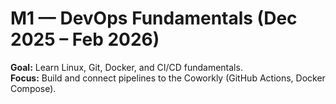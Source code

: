 # M1 — DevOps Fundamentals (Dec 2025 – Feb 2026)

**Goal:** Learn Linux, Git, Docker, and CI/CD fundamentals.  
**Focus:** Build and connect pipelines to the Coworkly (GitHub Actions, Docker Compose).
